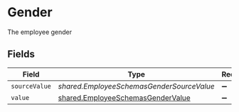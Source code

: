 # Gender

The employee gender


## Fields

| Field                                                                                         | Type                                                                                          | Required                                                                                      | Description                                                                                   |
| --------------------------------------------------------------------------------------------- | --------------------------------------------------------------------------------------------- | --------------------------------------------------------------------------------------------- | --------------------------------------------------------------------------------------------- |
| `sourceValue`                                                                                 | *shared.EmployeeSchemasGenderSourceValue*                                                     | :heavy_minus_sign:                                                                            | N/A                                                                                           |
| `value`                                                                                       | [shared.EmployeeSchemasGenderValue](../../../sdk/models/shared/employeeschemasgendervalue.md) | :heavy_minus_sign:                                                                            | N/A                                                                                           |